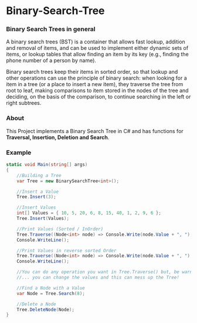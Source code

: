 # Binary-Search-Tree

### Binary Search Trees in general
A binary search trees (BST) is a container that allows fast lookup, addition and removal of items, and can be used to implement either dynamic sets of items, or lookup tables that allow finding an item by its key (e.g., finding the phone number of a person by name).

Binary search trees keep their items in sorted order, so that lookup and other operations can use the principle of binary search: when looking for a item in a tree (or a place to insert a new item), they traverse the tree from root to leaf, making comparisons to item stored in the nodes of the tree and deciding, on the basis of the comparison, to continue searching in the left or right subtrees.

### About
This Project implements a Binary Search Tree in C# and has functions for **Traversal, Insertion, Deletion and Search**.

### Example


```` c#
static void Main(string[] args)
{
    //Building a Tree
    var Tree = new BinarySearchTree<int>();

    //Insert a Value
    Tree.Insert(3);

    //Insert Values
    int[] Values = { 10, 5, 20, 6, 8, 15, 40, 1, 2, 9, 6 };
    Tree.Insert(Values);

    //Print Values (Sorted / InOrder)
    Tree.Traverse((Node<int> node) => Console.Write(node.Value + ", "), TraversalType.InOrder);
    Console.WriteLine();

    //Print Values in reverse sorted Order
    Tree.Traverse((Node<int> node) => Console.Write(node.Value + ", "), TraversalType.OutOrder);
    Console.WriteLine();

    //You can do any operation you want in Tree.Traverse() but, be warned...
    //... you can change the values and this can mess up the Tree!

    //Find a Node with a Value
    var Node = Tree.Search(8);

    //Delete a Node
    Tree.DeleteNode(Node);
}

